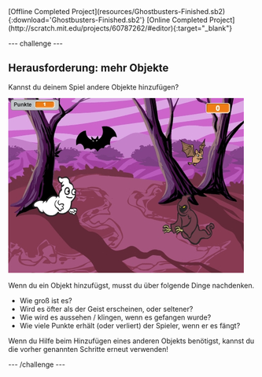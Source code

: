 <div class="p-hero-buttons">
  [Offline Completed Project](resources/Ghostbusters-Finished.sb2){:download='Ghostbusters-Finished.sb2'}
  [Online Completed Project](http://scratch.mit.edu/projects/60787262/#editor){:target="_blank"}
</div>

\--- challenge \---

## Herausforderung: mehr Objekte

Kannst du deinem Spiel andere Objekte hinzufügen?

![Screenshot](images/ghost-final.png)

Wenn du ein Objekt hinzufügst, musst du über folgende Dinge nachdenken.

+ Wie groß ist es?
+ Wird es öfter als der Geist erscheinen, oder seltener?
+ Wie wird es aussehen / klingen, wenn es gefangen wurde?
+ Wie viele Punkte erhält (oder verliert) der Spieler, wenn er es fängt?

Wenn du Hilfe beim Hinzufügen eines anderen Objekts benötigst, kannst du die vorher genannten Schritte erneut verwenden!

\--- /challenge \---